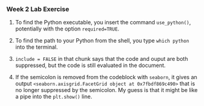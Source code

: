 ### Week 2 Lab Exercise

1. To find the Python executable, you insert the command `use_python()`, potentially with the option `required=TRUE`.

2. To find the path to your Python from the shell, you type `which python` into the terminal.

3. `include = FALSE` in that chunk says that the code and ouput are both suppressed, but the code is still evaluated in the document.

4. If the semicolon is removed from the codeblock with `seaborn`, it gives an output `<seaborn.axisgrid.FacetGrid object at 0x7fbdf869c490>` that is no longer suppressed by the semicolon.
My guess is that it might be like a pipe into the `plt.show()` line.